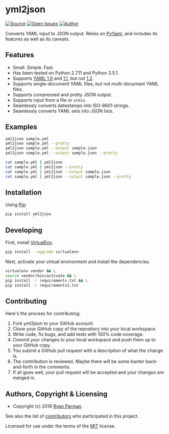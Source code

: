 # yml2json

[![Source](http://img.shields.io/badge/source-skyzyx/yml2json-blue.svg?style=flat-square)](https://github.com/skyzyx/yml2json)
[![Open Issues](http://img.shields.io/github/issues/skyzyx/yml2json.svg?style=flat-square)](https://github.com/skyzyx/yml2json/issues)
[![Author](http://img.shields.io/badge/author-@skyzyx-blue.svg?style=flat-square)](https://twitter.com/skyzyx)

Converts YAML input to JSON output. Relies on [PyYaml](http://pyyaml.org/wiki/PyYAML), and includes its features as well as its caveats.

## Features

* Small. Simple. Fast.
* Has been tested on Python 2.7.11 and Python 3.5.1.
* Supports [YAML 1.0](http://yaml.org/spec/1.0/) and [1.1](http://yaml.org/spec/1.1/), but not [1.2](http://www.yaml.org/spec/1.2/spec.html).
* Supports single-document YAML files, but not multi-document YAML files.
* Supports compressed and pretty JSON output.
* Supports input from a file or `stdin`.
* Seamlessly converts datestamps into ISO-8601 strings.
* Seamlessly converts YAML sets into JSON lists.

## Examples

```bash
yml2json sample.yml
yml2json sample.yml --pretty
yml2json sample.yml --output sample.json
yml2json sample.yml --output sample.json --pretty

cat sample.yml | yml2json
cat sample.yml | yml2json --pretty
cat sample.yml | yml2json --output sample.json
cat sample.yml | yml2json --output sample.json --pretty
```

## Installation

Using [Pip](https://pypi.python.org/pypi/yml2json):
```bash
pip install yml2json
```

## Developing

First, install [VirtualEnv](https://virtualenv.pypa.io).

```bash
pip install --upgrade virtualenv
```

Next, activate your virtual environment and install the dependencies.

```bash
virtualenv vendor && \
source vendor/bin/activate && \
pip install -r requirements.txt && \
pip install -r requirements2.txt
```

## Contributing
Here's the process for contributing:

1. Fork yml2json to your GitHub account.
2. Clone your GitHub copy of the repository into your local workspace.
3. Write code, fix bugs, and add tests with 100% code coverage.
4. Commit your changes to your local workspace and push them up to your GitHub copy.
5. You submit a GitHub pull request with a description of what the change is.
6. The contribution is reviewed. Maybe there will be some banter back-and-forth in the comments.
7. If all goes well, your pull request will be accepted and your changes are merged in.


## Authors, Copyright & Licensing

* Copyright (c) 2016 [Ryan Parman](http://ryanparman.com).

See also the list of [contributors](https://github.com/skyzyx/yml2json/contributors) who participated in this project.

Licensed for use under the terms of the [MIT] license.

  [MIT]: http://www.opensource.org/licenses/mit-license.php
